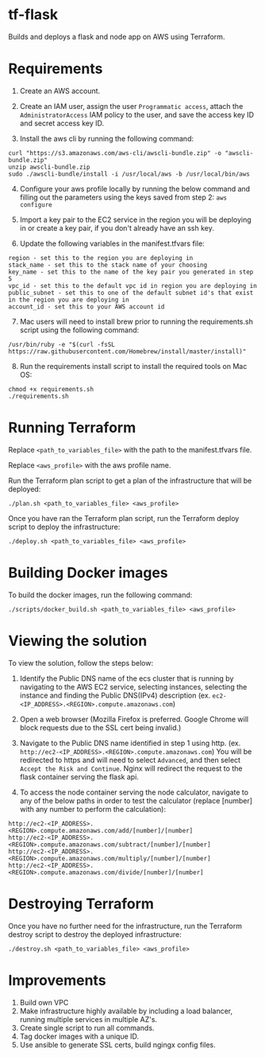 # tf-flask
Builds and deploys a flask and node app on AWS using Terraform.

# Requirements
1. Create an AWS account.

2. Create an IAM user, assign the user `Programmatic access`, attach the `AdministratorAccess` IAM policy to the user, and 
save the access key ID and secret access key ID.

3. Install the aws cli by running the following command:
```
curl "https://s3.amazonaws.com/aws-cli/awscli-bundle.zip" -o "awscli-bundle.zip"
unzip awscli-bundle.zip
sudo ./awscli-bundle/install -i /usr/local/aws -b /usr/local/bin/aws
```

4. Configure your aws profile locally by running the below command and filling out the
parameters using the keys saved from step 2:
`aws configure`

5. Import a key pair to the EC2 service in the region you will be deploying in or create
a key pair, if you don't already have an ssh key.

6. Update the following variables in the manifest.tfvars file:
```
region - set this to the region you are deploying in
stack_name - set this to the stack name of your choosing
key_name - set this to the name of the key pair you generated in step 5
vpc_id - set this to the default vpc id in region you are deploying in
public_subnet - set this to one of the default subnet id's that exist in the region you are deploying in 
account_id - set this to your AWS account id
```

7. Mac users will need to install brew prior to running the requirements.sh script using the following command:
```
/usr/bin/ruby -e "$(curl -fsSL https://raw.githubusercontent.com/Homebrew/install/master/install)"
```

8. Run the requirements install script to install the required tools on Mac OS:
```
chmod +x requirements.sh
./requirements.sh
```

# Running Terraform
Replace `<path_to_variables_file>` with the path to the manifest.tfvars file.

Replace `<aws_profile>` with the aws profile name.

Run the Terraform plan script to get a plan of the infrastructure that will be deployed:
```
./plan.sh <path_to_variables_file> <aws_profile>
```

Once you have ran the Terraform plan script, run the Terraform deploy script to deploy the infrastructure:
```
./deploy.sh <path_to_variables_file> <aws_profile>
```

# Building Docker images
To build the docker images, run the following command:
```
./scripts/docker_build.sh <path_to_variables_file> <aws_profile>
```

# Viewing the solution
To view the solution, follow the steps below:

1. Identify the Public DNS name of the ecs cluster that is running by navigating
to the AWS EC2 service, selecting instances, selecting the instance and finding the Public DNS(IPv4) description
(ex. `ec2-<IP_ADDRESS>.<REGION>.compute.amazonaws.com`)

2. Open a web browser (Mozilla Firefox is preferred. Google Chrome will block requests
due to the SSL cert being invalid.)

3. Navigate to the Public DNS name identified in step 1 using http. 
(ex. `http://ec2-<IP_ADDRESS>.<REGION>.compute.amazonaws.com`)
You will be redirected to https and will need to select `Advanced`, and then select `Accept the Risk and Continue`.
Nginx will redirect the request to the flask container serving the flask api.

4. To access the node container serving the node calculator, navigate to any of the below paths in order to test 
the calculator (replace [number] with any number to perform the calculation):
```
http://ec2-<IP_ADDRESS>.<REGION>.compute.amazonaws.com/add/[number]/[number]
http://ec2-<IP_ADDRESS>.<REGION>.compute.amazonaws.com/subtract/[number]/[number]
http://ec2-<IP_ADDRESS>.<REGION>.compute.amazonaws.com/multiply/[number]/[number]
http://ec2-<IP_ADDRESS>.<REGION>.compute.amazonaws.com/divide/[number]/[number]
```

# Destroying Terraform
Once you have no further need for the infrastructure, run the Terraform destroy script to destroy the deployed infrastructure:
```
./destroy.sh <path_to_variables_file> <aws_profile>
```

# Improvements
1. Build own VPC
2. Make infrastructure highly available by including a load balancer, running multiple
services in multiple AZ's.
3. Create single script to run all commands.
4. Tag docker images with a unique ID.
5. Use ansible to generate SSL certs, build ngingx config files.
